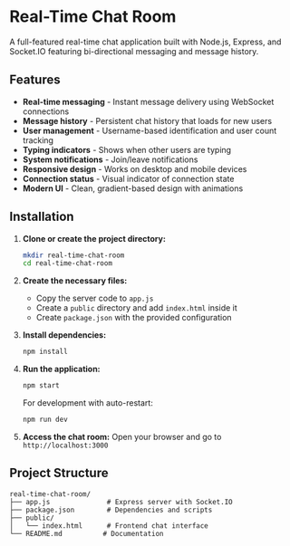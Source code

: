 # Real-Time Chat Room

A full-featured real-time chat application built with Node.js, Express, and Socket.IO featuring bi-directional messaging and message history.

## Features

- **Real-time messaging** - Instant message delivery using WebSocket connections
- **Message history** - Persistent chat history that loads for new users
- **User management** - Username-based identification and user count tracking
- **Typing indicators** - Shows when other users are typing
- **System notifications** - Join/leave notifications
- **Responsive design** - Works on desktop and mobile devices
- **Connection status** - Visual indicator of connection state
- **Modern UI** - Clean, gradient-based design with animations
## Installation

1. **Clone or create the project directory:**
   ```bash
   mkdir real-time-chat-room
   cd real-time-chat-room
   ```

2. **Create the necessary files:**
   - Copy the server code to `app.js`
   - Create a `public` directory and add `index.html` inside it
   - Create `package.json` with the provided configuration

3. **Install dependencies:**
   ```bash
   npm install
   ```

4. **Run the application:**
   ```bash
   npm start
   ```
   
   For development with auto-restart:
   ```bash
   npm run dev
   ```

5. **Access the chat room:**
   Open your browser and go to `http://localhost:3000`

## Project Structure

```
real-time-chat-room/
├── app.js              # Express server with Socket.IO
├── package.json        # Dependencies and scripts
├── public/
│   └── index.html      # Frontend chat interface
└── README.md          # Documentation
```

